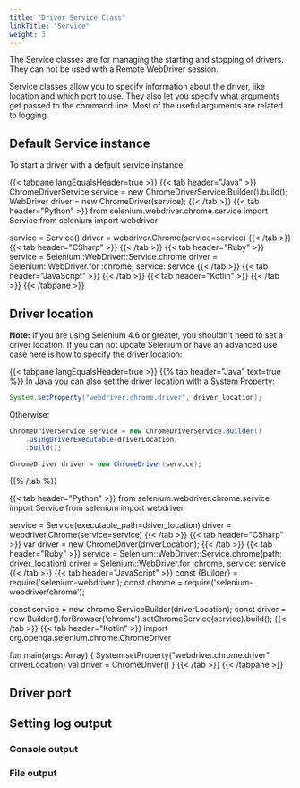 ```yaml
---
title: "Driver Service Class"
linkTitle: "Service"
weight: 3
---
```


The Service classes are for managing the starting and stopping of drivers.
They can not be used with a Remote WebDriver session.

Service classes allow you to specify information about the driver,
like location and which port to use.
They also let you specify what arguments get passed
to the command line. Most of the useful arguments are related to logging.

## Default Service instance

To start a driver with a default service instance:

{{< tabpane langEqualsHeader=true >}}
{{< tab header="Java" >}}
ChromeDriverService service = new ChromeDriverService.Builder().build();
WebDriver driver = new ChromeDriver(service);
{{< /tab >}}
{{< tab header="Python" >}}
from selenium.webdriver.chrome.service import Service
from selenium import webdriver

service = Service()
driver = webdriver.Chrome(service=service)
{{< /tab >}}
{{< tab header="CSharp" >}}
{{< /tab >}}
{{< tab header="Ruby" >}}
service = Selenium::WebDriver::Service.chrome
driver = Selenium::WebDriver.for :chrome, service: service
{{< /tab >}}
{{< tab header="JavaScript" >}}
{{< /tab >}}
{{< tab header="Kotlin" >}}
{{< /tab >}}
{{< /tabpane >}}

## Driver location

**Note:** If you are using Selenium 4.6 or greater, you shouldn't need to set a driver location.
If you can not update Selenium or have an advanced use case here is how to specify the driver location:

{{< tabpane langEqualsHeader=true >}}
{{% tab header="Java" text=true %}}
In Java you can also set the driver location with a System Property:
```java
System.setProperty("webdriver.chrome.driver", driver_location);
```

Otherwise:
```java 
ChromeDriverService service = new ChromeDriverService.Builder()
    .usingDriverExecutable(driverLocation)
    .build();

ChromeDriver driver = new ChromeDriver(service);
```
{{% /tab %}}

{{< tab header="Python" >}}
from selenium.webdriver.chrome.service import Service
from selenium import webdriver

service = Service(executable_path=driver_location)
driver = webdriver.Chrome(service=service)
{{< /tab >}}
{{< tab header="CSharp" >}}
var driver = new ChromeDriver(driverLocation);
{{< /tab >}}
{{< tab header="Ruby" >}}
service = Selenium::WebDriver::Service.chrome(path: driver_location)
driver = Selenium::WebDriver.for :chrome, service: service
{{< /tab >}}
{{< tab header="JavaScript" >}}
const {Builder} = require('selenium-webdriver');
const chrome = require('selenium-webdriver/chrome');

const service = new chrome.ServiceBuilder(driverLocation);
const driver = new Builder().forBrowser('chrome').setChromeService(service).build();
{{< /tab >}}
{{< tab header="Kotlin" >}}
import org.openqa.selenium.chrome.ChromeDriver

fun main(args: Array<String>) {
System.setProperty("webdriver.chrome.driver", driverLocation)
val driver = ChromeDriver()
}
{{< /tab >}}
{{< /tabpane >}}

## Driver port


## Setting log output


### Console output


### File output
